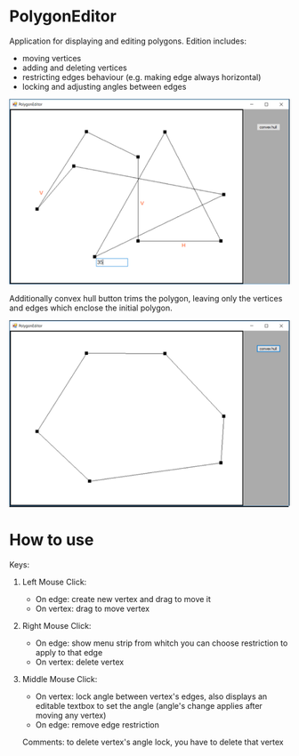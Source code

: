# PolygonEditor

Application for displaying and editing polygons. Edition includes:
 - moving vertices 
 - adding and deleting vertices
 - restricting edges behaviour (e.g. making edge always horizontal)
 - locking and adjusting angles between edges

![alt text](https://raw.githubusercontent.com/Krucjator/PolygonEditor/master/Polygon_1.png)

Additionally convex hull button trims the polygon, leaving only the vertices and edges which enclose the initial polygon.

![alt text](https://raw.githubusercontent.com/Krucjator/PolygonEditor/master/Polygon_2.png)

# How to use

Keys:
 1. Left Mouse Click:
  	- On edge: create new vertex and drag to move it
  	- On vertex: drag to move vertex
 2. Right Mouse Click:
  	- On edge: show menu strip from whitch you can choose restriction to apply to that edge
  	- On vertex: delete vertex
 3. Middle Mouse Click:
  	- On vertex: lock angle between vertex's edges, also displays an editable textbox to set the angle (angle's change applies after moving any vertex)
  	- On edge: remove edge restriction

	Comments:
		to delete vertex's angle lock, you have to delete that vertex

